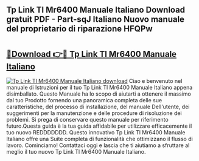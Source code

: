 ## Tp Link Tl Mr6400 Manuale Italiano Download gratuit PDF - Part-sqJ Italiano Nuovo manuale del proprietario di riparazione HFQPw

# <h2><a href="http://dfftf2x.blite.top/?on=Tp+Link+Tl+Mr6400+Manuale+Italiano">🔗Download 👉🔴 Tp Link Tl Mr6400 Manuale Italiano</a></h2>

[![Tp Link Tl Mr6400 Manuale Italiano download](https://i.imgur.com/lujVjoI.png)](http://dfftf2x.blite.top/?on=Tp+Link+Tl+Mr6400+Manuale+Italiano)
Ciao e benvenuto nel manuale di Istruzioni per il tuo Tp Link Tl Mr6400 Manuale Italiano appena disimballato. Questo Manuale ha lo scopo di aiutarti a ottenere il massimo dal tuo Prodotto fornendo una panoramica completa delle sue caratteristiche, del processo di installazione, del manuale Dell'utente, dei suggerimenti per la manutenzione e delle procedure di risoluzione dei problemi. Si prega di conservare questo manuale per riferimento futuro.Questa guida è la tua guida affidabile per utilizzare efficacemente il tuo nuovo REDDDDDDD. Questo innovativo Tp Link Tl Mr6400 Manuale Italiano offre una Suite completa di funzionalità che ottimizzano il flusso di lavoro. Cominciamo! Contattaci oggi e lascia che ti aiutiamo a sfruttare al meglio il tuo nuovo Tp Link Tl Mr6400 Manuale Italiano.
